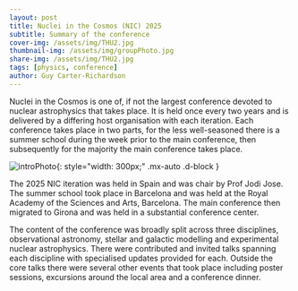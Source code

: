 ```yaml
---
layout: post
title: Nuclei in the Cosmos (NIC) 2025
subtitle: Summary of the conference 
cover-img: /assets/img/THU2.jpg
thumbnail-img: /assets/img/groupPhoto.jpg
share-img: /assets/img/THU2.jpg
tags: [physics, conference]
author: Guy Carter-Richardson
---
```


Nuclei in the Cosmos is one of, if not the largest conference devoted to nuclear astrophysics that takes place. It is held once every two years and is delivered by a differing host organisation with each iteration. Each conference takes place in two parts, for the less well-seasoned there is a summer school during the week prior to the main conference, then subsequently for the majority the main conference takes place. 

![introPhoto](/assets/img/groupPhoto.jpg){: style="width: 300px;" .mx-auto .d-block }

The 2025 NIC iteration was held in Spain and was chair by Prof Jodi Jose. The summer school took place in Barcelona and was held at the Royal Academy of the Sciences and Arts, Barcelona. The main conference then migrated to Girona and was held in a substantial conference center. 

The content of the conference was broadly split across three disciplines, observational astronomy, stellar and galactic modelling and experimental nuclear astrophysics. There were contributed and invited talks spanning each discipline with specialised updates provided for each. Outside the core talks there were several other events that took place including poster sessions, excursions around the local area and a conference dinner. 

